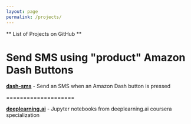 ```yaml
---
layout: page
permalink: /projects/
---
```


** List of Projects on GitHub **

Send SMS using "product" Amazon Dash Buttons
====================
<!--
Add any image here
![](/assets/tf.jpg) 
-->

<a href="https://github.com/sanzgiri/dash-sms" target="_blank">**dash-sms**</a> - Send an SMS when an Amazon Dash button is pressed


====================
<!--
Add any image here
![](/assets/tf.jpg) 
-->

<a href="https://github.com/sanzgiri/deeplearning.ai" target="_blank">**deeplearning.ai**</a> - Jupyter notebooks from deeplearning.ai coursera specialization

